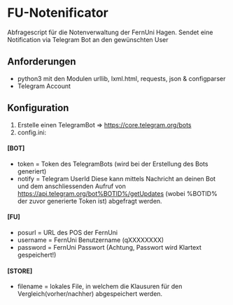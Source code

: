 # FU-Notenificator
Abfragescript für die Notenverwaltung der FernUni Hagen.
Sendet eine Notification via Telegram Bot an den gewünschten User

## Anforderungen
- python3 mit den Modulen urllib, lxml.html, requests, json & configparser
- Telegram Account

## Konfiguration
1. Erstelle einen TelegramBot => https://core.telegram.org/bots
2. config.ini: 

#### [BOT]
- token = Token des TelegramBots (wird bei der Erstellung des Bots generiert)
- notify = Telegram UserId 
Diese kann mittels Nachricht an deinen Bot und dem anschliessenden Aufruf 
von https://api.telegram.org/bot%BOTID%/getUpdates (wobei %BOTID% der zuvor generierte Token ist) abgefragt werden.

#### [FU]
- posurl = URL des POS der FernUni 	
- username = FernUni Benutzername (qXXXXXXXX)	
- password = FernUni Passwort (Achtung, Passwort wird Klartext gespeichert!)


#### [STORE]
- filename = lokales File, in welchem die Klausuren für den Vergleich(vorher/nachher) abgespeichert werden.
